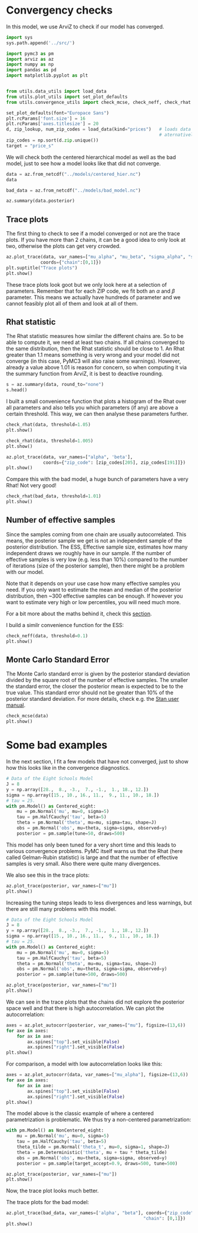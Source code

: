 # Convergency checks
In this model, we use ArviZ to check if our model has converged.


```python
import sys
sys.path.append('../src/')

import pymc3 as pm
import arviz as az
import numpy as np
import pandas as pd
import matplotlib.pyplot as plt


from utils.data_utils import load_data
from utils.plot_utils import set_plot_defaults
from utils.convergence_utils import check_mcse, check_neff, check_rhat
```


```python
set_plot_defaults(font="Europace Sans")
plt.rcParams['font.size'] = 16
plt.rcParams['axes.titlesize'] = 20
d, zip_lookup, num_zip_codes = load_data(kind="prices")   # loads data from data/interim_data/houses.csv 
                                                          # aternatively, use kind="rents" to load data from data/interim_data/rent.csv
zip_codes = np.sort(d.zip.unique())
target = "price_s"
```

We will check both the centered hierarchical model as well as the bad model, just to see how a model looks like that did not converge.


```python
data = az.from_netcdf("../models/centered_hier.nc")
data
```


```python
bad_data = az.from_netcdf("../models/bad_model.nc")
```


```python
az.summary(data.posterior)
```

## Trace plots
The first thing to check to see if a model converged or not are the trace plots. If you have more than 2 chains, it can be a good idea to only look at two, otherwise the plots can get very crowded.


```python
az.plot_trace(data, var_names=["mu_alpha", "mu_beta", "sigma_alpha", "sigma_beta"],
             coords={"chain":[0,1]})
plt.suptitle("Trace plots")
plt.show()
```

These trace plots look goot but we only look here at a selection of parameters. Remember that for each ZIP code, we fit both an $\alpha$ and $\beta$ parameter.
This means we actually have hundreds of parameter and we cannot feasibly plot all of them and look at all of them.

## Rhat statistic
The Rhat statistic measures how similar the different chains are. So to be able to compute it, we need at least two chains. If all chains converged to the same distribution, then the Rhat statistic should be close to 1.
An Rhat greater than 1.1 means something is very wrong and your model did not converge (in this case, PyMC3 will also raise some warnings). However, already a value above 1.01 is reason for concern, so when computing it via the summary function from ArviZ, it is best to deactive rounding.


```python
s = az.summary(data, round_to="none")
s.head()
```

I built a small convenience function that plots a histogram of the Rhat over all parameters and also tells you which parameters (if any) are above a certain threshold. This way, we can then analyse these parameters further.


```python
check_rhat(data, threshold=1.05)
plt.show()
```


```python
check_rhat(data, threshold=1.005)
plt.show()
```


```python
az.plot_trace(data, var_names=["alpha", 'beta'], 
              coords={"zip_code": [zip_codes[205], zip_codes[191]]})
plt.show()
```

Compare this with the bad model, a huge bunch of parameters have a very Rhat! Not very good!


```python
check_rhat(bad_data, threshold=1.01)
plt.show()
```

## Number of effective samples
Since the samples coming from one chain are usually autocorrelated. This means, the posterior sample we get is not an independent sample of the posterior distribution. The ESS, Effective sample size, estimates how many independent draws we roughly have in our sample. 
If the number of effective samples is very low (e.g. less than 10%) compared to the number of iterations (size of the posterior sample), then there might be a problem with our model. 

Note that it depends on your use case how many effective samples you need. If you only want to estimate the mean and median of the posterior distribution, then ~300 effective samples can be enough. If however you want to estimate very high or low percentiles, you will need much more.

For a bit more about the maths behind it, check this [section](https://mc-stan.org/docs/2_20/reference-manual/effective-sample-size-section.html).

I build a similr convenience function for the ESS:


```python
check_neff(data, threshold=0.1)
plt.show()
```

## Monte Carlo Standard Error
The Monte Carlo standard error is given by the posterior standard deviation divided by the square root of the number of effective samples. The smaller the standard error, the closer the posterior mean is expected to be to the true value. This standard error should not be greater than 10% of the posterior standard deviation.
For more details, check e.g. the [Stan user manual](https://mc-stan.org/docs/2_18/reference-manual/effective-sample-size-section.html).


```python
check_mcse(data)
plt.show()
```

# Some bad examples
In the next section, I fit a few models that have not converged, just to show how this looks like in the convergence diagnostics.


```python
# Data of the Eight Schools Model
J = 8
y = np.array([28.,  8., -3.,  7., -1.,  1., 18., 12.])
sigma = np.array([15., 10., 16., 11.,  9., 11., 10., 18.])
# tau = 25.
with pm.Model() as Centered_eight:
    mu = pm.Normal('mu', mu=0, sigma=5)
    tau = pm.HalfCauchy('tau', beta=5)
    theta = pm.Normal('theta', mu=mu, sigma=tau, shape=J)
    obs = pm.Normal('obs', mu=theta, sigma=sigma, observed=y)
    posterior = pm.sample(tune=50, draws=500)
```

This model has only been tuned for a very short time and this leads to various convergence problems. PyMC itself warns us that the Rhat (here called Gelman-Rubin statistic) is large and that the number of effective samples is very small. Also there were quite many divergences.

We also see this in the trace plots:


```python
az.plot_trace(posterior, var_names=["mu"])
plt.show()
```

Increasing the tuning steps leads to less divergences and less warnings, but there are still many problems with this model.


```python
# Data of the Eight Schools Model
J = 8
y = np.array([28.,  8., -3.,  7., -1.,  1., 18., 12.])
sigma = np.array([15., 10., 16., 11.,  9., 11., 10., 18.])
# tau = 25.
with pm.Model() as Centered_eight:
    mu = pm.Normal('mu', mu=0, sigma=5)
    tau = pm.HalfCauchy('tau', beta=5)
    theta = pm.Normal('theta', mu=mu, sigma=tau, shape=J)
    obs = pm.Normal('obs', mu=theta, sigma=sigma, observed=y)
    posterior = pm.sample(tune=500, draws=500)
```


```python
az.plot_trace(posterior, var_names=["mu"])
plt.show()
```

We can see in the trace plots that the chains did not explore the posterior space well and that there is high autocorrelation. We can plot the autocorrelation:


```python
axes = az.plot_autocorr(posterior, var_names=["mu"], figsize=(13,6))
for axe in axes:
    for ax in axe:
        ax.spines["top"].set_visible(False)  
        ax.spines["right"].set_visible(False)
plt.show()
```

For comparison, a model with low autocorrelation looks like this:


```python
axes = az.plot_autocorr(data, var_names=["mu_alpha"], figsize=(13,6))
for axe in axes:
    for ax in axe:
        ax.spines["top"].set_visible(False)  
        ax.spines["right"].set_visible(False)
plt.show()
```

The model above is the classic example of where a centered parametrization is problematic. 
We thus try a non-centered parametrization:


```python
with pm.Model() as NonCentered_eight:
    mu = pm.Normal('mu', mu=0, sigma=5)
    tau = pm.HalfCauchy('tau', beta=5)
    theta_tilde = pm.Normal('theta_t', mu=0, sigma=1, shape=J)
    theta = pm.Deterministic('theta', mu + tau * theta_tilde)
    obs = pm.Normal('obs', mu=theta, sigma=sigma, observed=y)
    posterior = pm.sample(target_accept=0.9, draws=500, tune=500)
```


```python
az.plot_trace(posterior, var_names=["mu"])
plt.show()
```

Now, the trace plot looks much better.

The trace plots for the bad model:


```python
az.plot_trace(bad_data, var_names=['alpha', "beta"], coords={"zip_code": [zip_codes[54]],
                                                    "chain": [0,1]})
plt.show()
```
